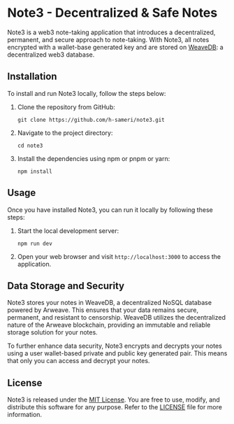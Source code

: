 # Note3 - Decentralized & Safe Notes

Note3 is a web3 note-taking application that introduces a decentralized, permanent, and secure approach to note-taking.  With Note3, all notes encrypted with a wallet-base generated key and are stored on [WeaveDB](https://github.com/weavedb/weavedb): a decentralized web3 database.

## Installation

To install and run Note3 locally, follow the steps below:

1. Clone the repository from GitHub:
   ```
   git clone https://github.com/h-sameri/note3.git
   ```
2. Navigate to the project directory:
   ```
   cd note3
   ```
3. Install the dependencies using npm or pnpm or yarn:
   ```
   npm install
   ```

## Usage

Once you have installed Note3, you can run it locally by following these steps:

1. Start the local development server:
   ```
   npm run dev
   ```
2. Open your web browser and visit `http://localhost:3000` to access the application.

## Data Storage and Security

Note3 stores your notes in WeaveDB, a decentralized NoSQL database powered by Arweave. This ensures that your data remains secure, permanent, and resistant to censorship. WeaveDB utilizes the decentralized nature of the Arweave blockchain, providing an immutable and reliable storage solution for your notes.

To further enhance data security, Note3 encrypts and decrypts your notes using a user wallet-based private and public key generated pair. This means that only you can access and decrypt your notes. 

## License

Note3 is released under the [MIT License](https://opensource.org/licenses/MIT). You are free to use, modify, and distribute this software for any purpose. Refer to the [LICENSE](LICENSE) file for more information.
